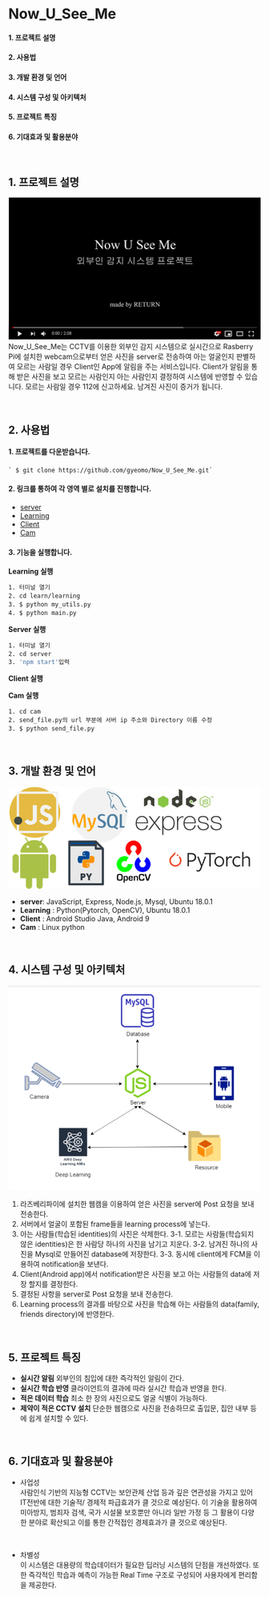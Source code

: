 # Now_U_See_Me

#### 1. 프로젝트 설명  

#### 2. 사용법

#### 3. 개발 환경 및 언어 

#### 4. 시스템 구성 및 아키텍처 

#### 5. 프로젝트 특징

#### 6. 기대효과 및 활용분야  

<br/>

## 1. 프로젝트 설명

[![demo](./descript_image/demo.png)](https://www.youtube.com/watch?v=PKa12XJIs78&feature=youtu.be)
Now_U_See_Me는 CCTV를 이용한 외부인 감지 시스템으로 실시간으로 Rasberry Pi에 설치한 webcam으로부터 얻은 사진을 server로 전송하여 아는 얼굴인지 판별하여 모르는 사람일 경우 Client인 App에 알림을 주는 서비스입니다.  Client가 알림을 통해 받은 사진을 보고 모르는 사람인지 아는 사람인지 결정하여 시스템에 반영할 수 있습니다. 모르는 사람일 경우 112에 신고하세요. 남겨진 사진이 증거가 됩니다.

<br/>

## 2. 사용법

#### 1. 프로젝트를 다운받습니다.

```
` $ git clone https://github.com/gyeomo/Now_U_See_Me.git`
```

#### 2. 링크를 통하여 각 영역 별로 설치를 진행합니다.

- [server](https://github.com/gyeomo/Now_U_See_Me/tree/master/server)
- [Learning](https://github.com/gyeomo/Now_U_See_Me/tree/master/learn) 
- [Client](https://github.com/gyeomo/Now_U_See_Me/tree/master/mobile)
- [Cam](https://github.com/gyeomo/Now_U_See_Me/tree/master/cam) 

#### 3. 기능을 실행합니다.

**Learning 실행**

```bash
1. 터미널 열기
2. cd learn/learning
3. $ python my_utils.py
4. $ python main.py
```

**Server 실행**

```bash
1. 터미널 열기  
2. cd server
3. 'npm start'입력
```

**Client 실행**

**Cam 실행**

```bash
1. cd cam
2. send_file.py의 url 부분에 서버 ip 주소와 Directory 이름 수정
3. $ python send_file.py
```
<br/>

## 3. 개발 환경 및 언어

<img src="/descript_image/language.png">  

- **server**: JavaScript, Express, Node.js, Mysql, Ubuntu 18.0.1  
- **Learning** : Python(Pytorch, OpenCV), Ubuntu 18.0.1  
- **Client** : Android Studio Java, Android 9  
- **Cam** : Linux python

<br/>

## 4. 시스템 구성 및 아키텍처

<img src="/descript_image/System_Structure.png">  

1. 라즈베리파이에 설치한 웹캠을 이용하여 얻은 사진을 server에 Post 요청을 보내 전송한다. 
2. 서버에서 얼굴이 포함된 frame들을 learning process에 넣는다.
3. 아는 사람들(학습된 identities)의 사진은 삭제한다.
   3-1. 모르는 사람들(학습되지 않은 identities)은 한 사람당 하나의 사진을 남기고 지운다.
   3-2. 남겨진 하나의 사진을  Mysql로 만들어진 database에 저장한다.
   3-3. 동시에 client에게 FCM을 이용하여 notification을 보낸다.
4. Client(Android app)에서 notification받은 사진을 보고 아는 사람들의 data에 저장 할지를 결정한다.
5. 결정된 사항을 server로 Post 요청을 보내 전송한다.
6. Learning process의 결과를 바탕으로 사진을 학습해 아는 사람들의 data(family, friends directory)에 반영한다.

<br/>

## 5. 프로젝트 특징

- **실시간 알림** 외부인의 침입에 대한 즉각적인 알림이 간다.  
- **실시간 학습 반영** 클라이언트의 결과에 따라 실시간 학습과 반영을 한다.  
- **적은 데이터 학습** 최소 한 장의 사진으로도 얼굴 식별이 가능하다.  
- **제약이 적은 CCTV 설치** 단순한 웹캠으로 사진을 전송하므로 출입문, 집안 내부 등에 쉽게 설치할 수 있다.  

<br/>
 
## 6. 기대효과 및 활용분야
  
- 사업성  
사람인식 기반의 지능형 CCTV는 보안관제 산업 등과 깊은 연관성을 가지고 있어 IT전반에 대한 기술적/ 경제적 파급효과가 클 것으로 예상된다. 이 기술을 활용하여 미아방지, 범죄자 검색, 국가 시설물 보호뿐만 아니라 일반 가정 등 그 활용이 다양한 분야로 확산되고 이를 통한 간적접인 경제효과가 클 것으로 예상된다.
<br>  
  
- 차별성  
 이 시스템은 대용량의 학습데이터가 필요한 딥러닝 시스템의 단점을 개선하였다. 또한 즉각적인 학습과 예측이 가능한 Real Time  구조로 구성되어 사용자에게 편리함을 제공한다.
